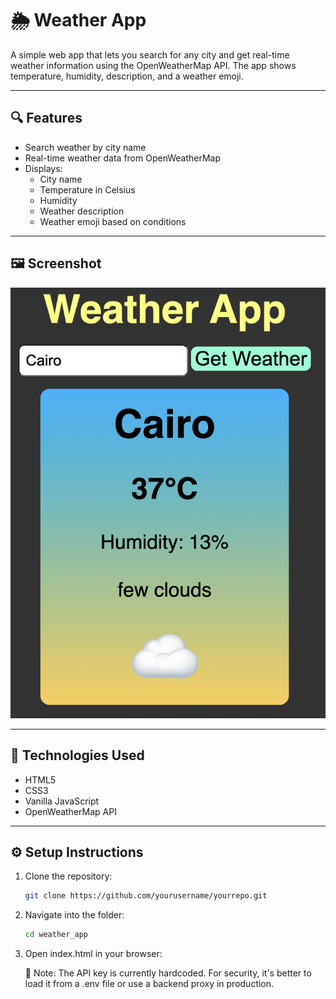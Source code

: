# 🌦️ Weather App

A simple web app that lets you search for any city and get real-time weather information using the OpenWeatherMap API. The app shows temperature, humidity, description, and a weather emoji.

---

## 🔍 Features

- Search weather by city name
- Real-time weather data from OpenWeatherMap
- Displays:
  - City name
  - Temperature in Celsius
  - Humidity
  - Weather description
  - Weather emoji based on conditions

---

## 🖼️ Screenshot

![Weather App Screenshot](/Vanilla_Javascript/weather_app/Weather%20App.png)

---

## 🧪 Technologies Used

- HTML5
- CSS3
- Vanilla JavaScript
- OpenWeatherMap API

---

## ⚙️ Setup Instructions

1. Clone the repository:

   ```bash
   git clone https://github.com/yourusername/yourrepo.git

2. Navigate into the folder:

    ```bash
    cd weather_app

3. Open index.html in your browser:

    🔐 Note: The API key is currently hardcoded. For security, it's better to load it from a .env file or use a backend proxy in production.
